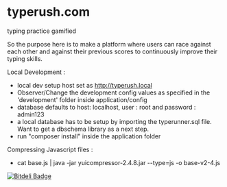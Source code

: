 # typerush.com
typing practice gamified

So the purpose here is to make a platform where users can race against each other and against their previous scores to continuously improve their typing skills.

Local Development :
* local dev setup host set as http://typerush.local
* Observer/Change the development config values as specified in the 'development' folder inside application/config
* database defaults to host: localhost, user : root and password : admin123
* a local database has to be setup by importing the typerunner.sql file. Want to get a dbschema library as a next step.
* run "composer install" inside the application folder

Compressing Javascript files :
* cat base.js | java -jar yuicompressor-2.4.8.jar --type=js -o base-v2-4.js


[![Bitdeli Badge](https://d2weczhvl823v0.cloudfront.net/roopunk/typerush.com/trend.png)](https://bitdeli.com/free "Bitdeli Badge")

